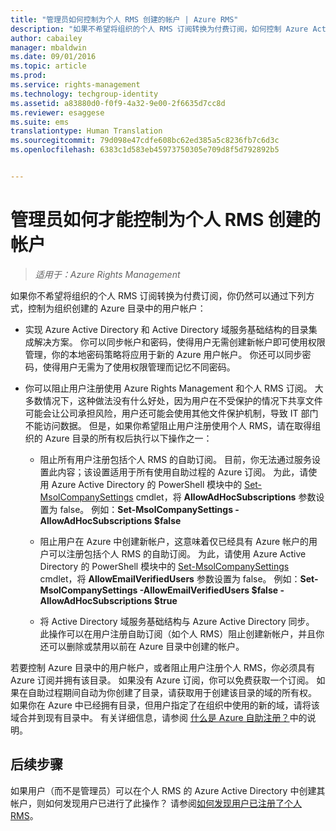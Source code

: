 ```yaml
---
title: "管理员如何控制为个人 RMS 创建的帐户 | Azure RMS"
description: "如果不希望将组织的个人 RMS 订阅转换为付费订阅，如何控制 Azure Active Directory 中的用户帐户。"
author: cabailey
manager: mbaldwin
ms.date: 09/01/2016
ms.topic: article
ms.prod: 
ms.service: rights-management
ms.technology: techgroup-identity
ms.assetid: a83880d0-f0f9-4a32-9e00-2f6635d7cc8d
ms.reviewer: esaggese
ms.suite: ems
translationtype: Human Translation
ms.sourcegitcommit: 79d098e47cdfe608bc62ed385a5c8236fb7c6d3c
ms.openlocfilehash: 6383c1d583eb45973750305e709d8f5d792892b5


---
```




# 管理员如何才能控制为个人 RMS 创建的帐户

>*适用于：Azure Rights Management*


如果你不希望将组织的个人 RMS 订阅转换为付费订阅，你仍然可以通过下列方式，控制为组织创建的 Azure 目录中的用户帐户：

-   实现 Azure Active Directory 和 Active Directory 域服务基础结构的目录集成解决方案。 你可以同步帐户和密码，使得用户无需创建新帐户即可使用权限管理，你的本地密码策略将应用于新的 Azure 用户帐户。 你还可以同步密码，使得用户无需为了使用权限管理而记忆不同密码。

-   你可以阻止用户注册使用 Azure Rights Management 和个人 RMS 订阅。 大多数情况下，这种做法没有什么好处，因为用户在不受保护的情况下共享文件可能会让公司承担风险，用户还可能会使用其他文件保护机制，导致 IT 部门不能访问数据。 但是，如果你希望阻止用户注册使用个人 RMS，请在取得组织的 Azure 目录的所有权后执行以下操作之一：

    -   阻止所有用户注册包括个人 RMS 的自助订阅。  目前，你无法通过服务设置此内容；该设置适用于所有使用自助过程的 Azure 订阅。 为此，请使用 Azure Active Directory 的 PowerShell 模块中的 [Set-MsolCompanySettings](http://technet.microsoft.com/library/dn194127.aspx) cmdlet，将 **AllowAdHocSubscriptions** 参数设置为 false。 例如：**Set-MsolCompanySettings -AllowAdHocSubscriptions $false**

    -   阻止用户在 Azure 中创建新帐户，这意味着仅已经具有 Azure 帐户的用户可以注册包括个人 RMS 的自助订阅。  为此，请使用 Azure Active Directory 的 PowerShell 模块中的 [Set-MsolCompanySettings](http://technet.microsoft.com/library/dn194127.aspx) cmdlet，将 **AllowEmailVerifiedUsers** 参数设置为 false。 例如：**Set-MsolCompanySettings -AllowEmailVerifiedUsers $false -AllowAdHocSubscriptions $true**

    -   将 Active Directory 域服务基础结构与 Azure Active Directory 同步。 此操作可以在用户注册自助订阅（如个人 RMS）阻止创建新帐户，并且你还可以删除或禁用以前在 Azure 目录中创建的帐户。

若要控制 Azure 目录中的用户帐户，或者阻止用户注册个人 RMS，你必须具有 Azure 订阅并拥有该目录。 如果没有 Azure 订阅，你可以免费获取一个订阅。 如果在自助过程期间自动为你创建了目录，请获取用于创建该目录的域的所有权。 如果你在 Azure 中已经拥有目录，但用户指定了在组织中使用的新的域，请将该域合并到现有目录中。 有关详细信息，请参阅 [什么是 Azure 自助注册？](https://azure.microsoft.com/documentation/articles/active-directory-self-service-signup/)中的说明。


## 后续步骤

如果用户（而不是管理员）可以在个人 RMS 的 Azure Active Directory 中创建其帐户，则如何发现用户已进行了此操作？  请参阅[如何发现用户已注册了个人 RMS](rms-for-individuals-identify-sign-up.md)。



<!--HONumber=Sep16_HO1-->


